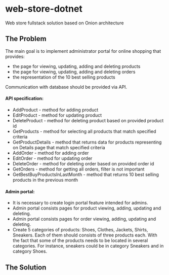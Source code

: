 # web-store-dotnet
Web store fullstack solution based on Onion architecture


## The Problem

The main goal is to implement administrator portal for online shopping that provides:
- the page for viewing, updating, adding and deleting products
- the page for viewing, updating, adding and deleting orders
- the representation of the 10 best selling products

Communication with database should be provided via API.

#### API specification:

- AddProduct - method for adding product
- EditProduct - method for updating product
- DeleteProduct - method for deleting product based on provided product id
- GetProducts - method for selecting all products that match specified criteria
- GetProductDetails - method that returns data for products representing on Details page that match specified criteria
- AddOrder - method for adding order
- EditOrder - method for updating order
- DeleteOrder - method for deleting order based on provided order id
- GetOrders - method for getting all orders, filter is not important
- GetBestBuyProductsInLastMonth - method that returns 10 best selling products in the previous month


#### Admin portal:

- It is necessary to create login portal feature intended for admins.
- Admin portal consists pages for product viewing, adding, updating and deleting.
- Admin portal consists pages for order viewing, adding, updating and deleting.  
- Create 5 categories of products: Shoes, Clothes, Jackets, Shirts, Sneakers. Each of them should consists of three products each. With the fact that some of the products needs to be located in several categories. For instance, sneakers could be in category Sneakers and in category Shoes. 




## The Solution

